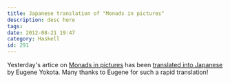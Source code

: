 ```yaml
---
title: Japanese translation of "Monads in pictures"
description: desc here
tags: 
date: 2012-08-21 19:47
category: Haskell
id: 291
---
```


Yesterday's artice on [Monads in pictures](/2012/08/monads-in-pictures/) has been [translated into Japanese](http://eed3si9n.com/ja/monads-in-pictures) by Eugene Yokota.  Many thanks to Eugene for such a rapid translation!
